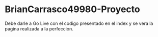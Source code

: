 # BrianCarrasco49980-Proyecto
Debe darle a Go Live con el codigo presentado en el index y se vera la pagina realizada a la perfeccion.
